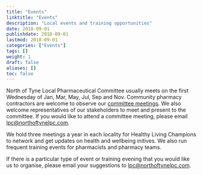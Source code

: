 ```yaml
---
title: "Events"
linktitle: "Events"
description: "Local events and training opportunities"
date: 2018-09-01
publishdate: 2018-09-01
lastmod: 2018-09-01
categories: ["Events"]
tags: []
weight: 1
draft: false
aliases: []
toc: false
---
```


North of Tyne Local Pharmaceutical Committee usually meets on the first Wednesday of Jan, Mar, May, Jul, Sep and Nov. 
Community pharmacy contractors are welcome to observe our [committee meetings](/about/meetings/lpc-meetings.html). 
We also welcome representatives of our stakeholders to meet and present to the committee. 
If you would like to attend a committee meeting, please email [lpc@northoftynelpc.com](mailto:lpc@northoftynelpc.com).  

We hold three meetings a year in each locality for Healthy Living Champions to network and get updates on health and wellbeing initives. 
We also run frequent training events for pharmacists and pharmacy teams.  

If there is a particular type of event or training evening that you would like us to organise, 
please email your suggestions to [lpc@northoftynelpc.com](mailto:lpc@northoftynelpc.com).  



